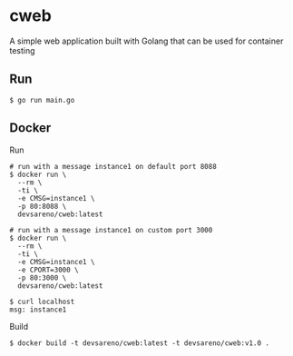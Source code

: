 # cweb
A simple web application built with Golang that can be used for container testing

## Run
```shell
$ go run main.go
```

## Docker
Run
```shell
# run with a message instance1 on default port 8088
$ docker run \
  --rm \
  -ti \
  -e CMSG=instance1 \
  -p 80:8088 \
  devsareno/cweb:latest

# run with a message instance1 on custom port 3000
$ docker run \
  --rm \
  -ti \
  -e CMSG=instance1 \
  -e CPORT=3000 \
  -p 80:3000 \
  devsareno/cweb:latest

$ curl localhost
msg: instance1
```

Build
```shell
$ docker build -t devsareno/cweb:latest -t devsareno/cweb:v1.0 .
```
